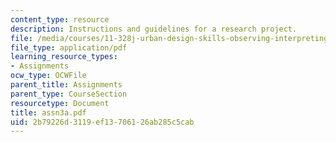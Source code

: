 ```yaml
---
content_type: resource
description: Instructions and guidelines for a research project.
file: /media/courses/11-328j-urban-design-skills-observing-interpreting-and-representing-the-city-fall-2004/2b79226d3119ef13706126ab285c5cab_assn3a.pdf
file_type: application/pdf
learning_resource_types:
- Assignments
ocw_type: OCWFile
parent_title: Assignments
parent_type: CourseSection
resourcetype: Document
title: assn3a.pdf
uid: 2b79226d-3119-ef13-7061-26ab285c5cab
---
```

